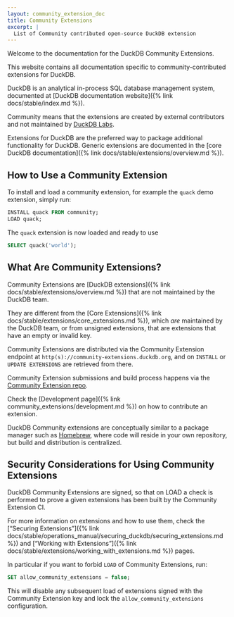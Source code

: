 ```yaml
---
layout: community_extension_doc
title: Community Extensions
excerpt: |
  List of Community contributed open-source DuckDB extension 
---
```


Welcome to the documentation for the DuckDB Community Extensions.

This website contains all documentation specific to community-contributed extensions for DuckDB.

DuckDB is an analytical in-process SQL database management system, documented at [DuckDB documentation website]({% link docs/stable/index.md %}).

Community means that the extensions are created by external contributors and not maintained by [DuckDB Labs](https://duckdblabs.com/).

Extensions for DuckDB are the preferred way to package additional functionality for DuckDB. Generic extensions are documented in the [core DuckDB documentation]({% link docs/stable/extensions/overview.md %}).

## How to Use a Community Extension

To install and load a community extension, for example the `quack` demo extension, simply run:

```sql
INSTALL quack FROM community;
LOAD quack;
```

The `quack` extension is now loaded and ready to use

```sql
SELECT quack('world');
```

## What Are Community Extensions?

Community Extensions are [DuckDB extensions]({% link docs/stable/extensions/overview.md %}) that are not maintained by the DuckDB team.

They are different from the [Core Extensions]({% link docs/stable/extensions/core_extensions.md %}), which *are* maintained by the DuckDB team, or from unsigned extensions, that are extensions that have an empty or invalid key.

Community Extensions are distributed via the Community Extension endpoint at `http(s)://community-extensions.duckdb.org`, and on `INSTALL` or `UPDATE EXTENSIONS` are retrieved from there.

Community Extension submissions and build process happens via the [Community Extension repo](https://github.com/duckdb/community-extensions).

Check the [Development page]({% link community_extensions/development.md %}) on how to contribute an extension.

DuckDB Community extensions are conceptually similar to a package manager such as [Homebrew](https://brew.sh/), where code will reside in your own repository, but build and distribution is centralized.

## Security Considerations for Using Community Extensions

DuckDB Community Extensions are signed, so that on LOAD a check is performed to prove a given extensions has been built by the Community Extension CI.

For more information on extensions and how to use them, check the [“Securing Extensions”]({% link docs/stable/operations_manual/securing_duckdb/securing_extensions.md %}) and [“Working with Extensions”]({% link docs/stable/extensions/working_with_extensions.md %}) pages.

In particular if you want to forbid `LOAD` of Community Extensions, run:

```sql
SET allow_community_extensions = false;
```

This will disable any subsequent load of extensions signed with the Community Extension key and lock the `allow_community_extensions` configuration.
